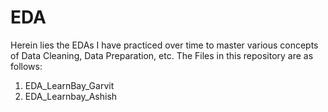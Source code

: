 # EDA
Herein lies the EDAs I have practiced over time to master various concepts of Data Cleaning, Data Preparation, etc.
The Files in this repository are as follows:
1. EDA_LearnBay_Garvit
2. EDA_Learnbay_Ashish
